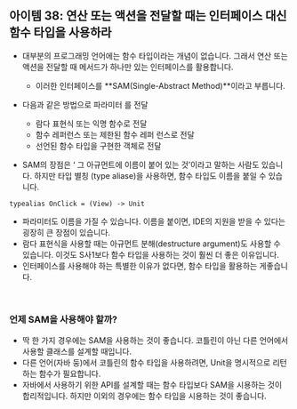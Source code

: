 ## 아이템 38: 연산 또는 액션을 전달할 때는 인터페이스 대신 함수 타입을 사용하라

- 대부분의 프로그래밍 언어에는 함수 타입이라는 개념이 없습니다. 그래서 연산 또는 액션을 전달할 때 메서드가 하나만 있는 인터페이스를 활용합니다.
  - 이러한 인터페이스를 **SAM(Single-Abstract Method)**이라고 부릅니다.

- 다음과 같은 방법으로 파라미터 를 전달
  - 람다 표현식 또는 익명 함수로 전달
  - 함수 레퍼런스 또는 제한된 함수 레퍼 런스로 전달
  - 선언된 함수 타입을 구현한 객체로 전달
- SAM의 장점은 ‘ 그 아규먼트에 이름이 붙어 있는 것’이라고 말하는 사람도 있습니다. 하지만 타입 별칭 (type aliase)을 사용하면, 함수 타입도 이름을 붙일 수 있습니다.

~~~
typealias OnClick = (View) -> Unit
~~~

- 파라미터도 이름을 가질 수 있습니다. 이름을 붙이면, IDE의 지원을 받을 수 있다는 굉장히 큰 장점이 있습니다.
- 람다 표현식을 사용할 때는 아규먼트 분해(destructure argument)도 사용할 수 있습니다. 이것도 S사1보다 함수 타입을 사용하는 것이 훨씬 더 좋은 이유입니다.
- 인터페이스를 사용해야 하는 특별한 이유가 없다면, 함수 타입을 활용하는 게좋습니다.

<br>

### 언제 SAM을 사용해야 할까?

- 딱 한 가지 경우에는 SAM을 사용하는 것이 좋습니다. 코틀린이 아닌 다른 언어에서 사용할 클래스를 설계할 때입니다.
- 다른 언어(자바 둥)에서 코틀린의 함수 타입을 사용하려면, Unit을 명시적으로 리턴하는 함수가 필요합니다.
- 자바에서 사용하기 위한 API를 설계할 때는 함수 타입보다 SAM을 시용하는 것이 합리적입니다. 하지만 이외의 경우에는 함수 타입을 시용하는 것이 좋습니다.

<br>